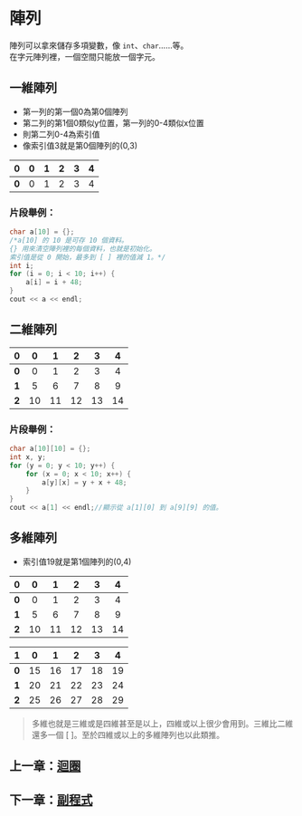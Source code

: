 # 陣列

陣列可以拿來儲存多項變數，像 `int`、`char`……等。  
在字元陣列裡，一個空間只能放一個字元。

## 一維陣列

- 第一列的第一個0為第0個陣列
- 第二列的第1個0類似y位置，第一列的0-4類似x位置
- 則第二列0-4為索引值
- 像索引值3就是第0個陣列的(0,3)

|0|0|1|2|3|4|
|:----:|:----:|:----:|:----:|:----:|:----:|
|**0**|0|1|2|3|4|

### 片段舉例：

```cpp
char a[10] = {};
/*a[10] 的 10 是可存 10 個資料。
{} 用來清空陣列裡的每個資料，也就是初始化。
索引值是從 0 開始，最多到 [ ] 裡的值減 1。*/
int i;
for (i = 0; i < 10; i++) {
    a[i] = i + 48;
}
cout << a << endl;
```

## 二維陣列

|0|0|1|2|3|4|
|:----:|:----:|:----:|:----:|:----:|:----:|
|**0**|0|1|2|3|4|
|**1**|5|6|7|8|9|
|**2**|10|11|12|13|14|

### 片段舉例：

```cpp
char a[10][10] = {};
int x, y;
for (y = 0; y < 10; y++) {
    for (x = 0; x < 10; x++) {
        a[y][x] = y + x + 48;
    }
}
cout << a[1] << endl;//顯示從 a[1][0] 到 a[9][9] 的值。
```

## 多維陣列

- 索引值19就是第1個陣列的(0,4)

|0|0|1|2|3|4|
|:----:|:----:|:----:|:----:|:----:|:----:|
|**0**|0|1|2|3|4|
|**1**|5|6|7|8|9|
|**2**|10|11|12|13|14|

|1|0|1|2|3|4|
|:----:|:----:|:----:|:----:|:----:|:----:|
|**0**|15|16|17|18|19|
|**1**|20|21|22|23|24|
|**2**|25|26|27|28|29|

> 多維也就是三維或是四維甚至是以上，四維或以上很少會用到。三維比二維還多一個 [ ]。至於四維或以上的多維陣列也以此類推。

## 上一章：[迴圈](https://github.com/xixa3333/C-Plus-Plus-Textbook/blob/main/%E8%BF%B4%E5%9C%88.md)
## 下一章：[副程式](https://github.com/xixa3333/C-Plus-Plus-Textbook/blob/main/%E5%89%AF%E7%A8%8B%E5%BC%8F.md)
